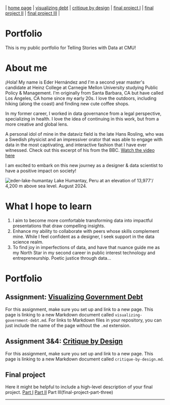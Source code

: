 | [home page](https://cmustudent.github.io/tswd-portfolio-templates/) | [visualizing debt](visualizing-government-debt) | [critique by design](critique-by-design) | [final project I](final-project-part-one) | [final project II](final-project-part-two) | [final project III](final-project-part-three) |

# Portfolio
This is my public portfolio for Telling Stories with Data at CMU!

# About me
¡Hola!  My name is Eder Hernández and I'm a second year master's candidate at Heinz College at Carnegie Mellon University studying Public Policy & Management. I'm originally from Santa Barbara, CA but have called Los Angeles, CA home since my early 20s. I love the outdoors, including hiking (along the coast) and finding new cute coffee shops. 

In my former career, I worked in data governance from a legal perspective, specializing in health. I love the idea of continuing in this work, but from a more creative and global lens.

A personal idol of mine in the dataviz field is the late Hans Rosling, who was a Swedish physicist and an impressiver orator that was able to engage with data in the most captivating, and interactive fashion that I have ever witnessed. Check out this excerpt of his from the BBC.
[Watch the video here](https://www.youtube.com/watch?v=Z8t4k0Q8e8Y)


I am excited to embark on this new journey as a designer & data scientist to have a positive impact on society!

![eder-lake-humantay](https://github.com/user-attachments/assets/e4b18ce7-1651-4729-a11b-39350c378e31)
        Lake Humantay, Peru at an elevation of 13,977'/ 4,200 m above sea level. August 2024.

# What I hope to learn

1. I aim to become more comfortable transforming data into impactful presentations that draw compelling insights.
2. Enhance my ability to collaborate with peers whose skills complement mine. While I feel confident as a designer, I seek support in the data science realm.
3. To find joy in imperfections of data, and have that nuance guide me as my North Star in my second career in public interest technology and entrepreneurship. Poetic justice through data...


# Portfolio

## Assignment: [Visualizing Government Debt](visualizing-government-debt)
For this assignment, make sure you set up and link to a new page.  This page is linking to a new Markdown document called `visualizing-government-debt.md`.  For links to Markdown files in your repository, you can just include the name of the page without the `.md` extension. 

## Assignment 3&4: [Critique by Design](critique-by-design)
For this assignment, make sure you set up and link to a new page.  This page is linking to a new Markdown document called `critique-by-design.md`.  

## Final project
Here it might be helpful to include a high-level description of your final project. 
[Part I](final-project-part-one)
[Part II](final-project-part-two)
Part III(final-project-part-three)

---


